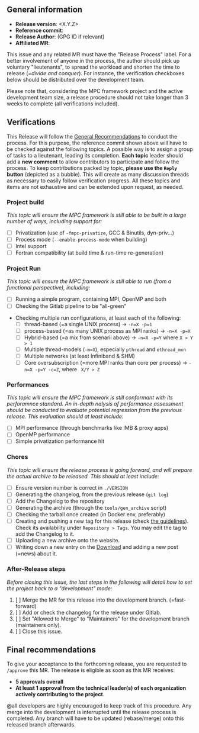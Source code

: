 ## General information

* **Release version**: <X.Y.Z>
* **Reference commit**: <SHA>
* **Release Author**: <Name> (GPG ID if relevant)
* **Affiliated MR**: <MR ID>

This issue and any related MR must have the "Release Process" label. For a
better involvement of anyone in the process, the author should pick up voluntary
"lieutenants", to spread the workload and shorten the time to release (=*divide
and conquer*).  For instance, the verification checkboxes below should be
distributed over the development team.

Please note that, considering the MPC framework project and the active
development team size, a release procedure should not take longer than 3 weeks
to complete (all verifications included).

## Verifications

This Release will follow the [General
Recommendations](MPC/mpc-release-procedure) to conduct the process. For this
purpose, the reference commit shown above will have to be checked against the
following topics. A possible way is to assign a group of tasks to a lieutenant,
leading its completion. **Each topic** leader should add a **new comment** to
allow contributors to participate and follow the process. To keep contributions
packed by topic, **please use the `Reply` button** (depicted as a bubble). This
will create as many discussion threads as necessary to easily follow
verification progress. All these topics and items are not exhaustive and can be
extended upon request, as needed.

### Project build

*This topic will ensure the MPC framework is still able to be built in a large
number of ways, including support for:*
* [ ] Privatization (use of `-fmpc-privatize`, GCC & Binutils, dyn-priv...)
* [ ] Process mode (`--enable-process-mode` when building)
* [ ] Intel support
* [ ] Fortran compatibility (at build time & run-time re-generation)

### Project Run

*This topic will ensure the MPC framework is still able to run (from a functional
perspective), including:*
* [ ] Running a simple program, containing MPI, OpenMP and both
* [ ] Checking the Gitlab pipeline to be "all-green"
* Checking multiple run configurations, at least each of the following:
   * [ ] thread-based (=a single UNIX process) -> `-n=X -p=1`
   * [ ] process-based (=as many UNIX process as MPI ranks) -> `-n=X -p=X`
   * [ ] Hybrid-based (=a mix from scenarii above) -> `-n=X -p=Y` where `X > Y > 1`
   * [ ] Multiple thread-models (`-m=X`), especially `pthread` and `ethread_mxn`
   * [ ] Multiple networks (at least Infiniband & SHM)
   * [ ] Core oversubscription (=more MPI ranks than core per process) -> `-n=X
     -p=Y -c=Z`, where ` X/Y > Z`

### Performances

*This topic will ensure the MPC framework is still conformant with its
perforamnce standard. An in-depth nalysis of performance assessment should be
conducted to evaluate potential regression from the previous release. This
evaluation should at least include:*
* [ ] MPI performance (through benchmarks like IMB & proxy apps)
* [ ] OpenMP performance
* [ ] Simple privatization performance hit

### Chores

*This topic will ensure the release process is going forward, and will prepare
the actual archive to be released. This should at least include:*
* [ ] Ensure version number is correct in `./VERSION`
* [ ] Generating the changelog, from the previous release (`git log`)
* [ ] Add the Changelog to the repository
* [ ] Generating the archive (through the `tools/gen_archive` script)
* [ ] Checking the tarball once created (in Docker env, preferably)
* [ ] Creating and pushing a new tag for this release (check [the
  guidelines](MPC/Branches-and-tags#tags)). Check its availability under
  `Repository > Tags`. You may edit the tag to add the Changelog to it.
* [ ] Uploading a new archive onto the website.
* [ ] Writing down a new entry on the
  [Download](https://mpc.hpcframework.com/download) and adding a new post
  (=news) about it.

### After-Release steps

*Before closing this issue, the last steps in the following will detail how to
set the project back to a "development" mode:*
1. [ ] Merge the MR for this release into the development branch. (=fast-forward)
2. [ ] Add or check the changelog for the release under Gitlab.
3. [ ] Set "Allowed to Merge"  to "Maintainers" for the development branch
   (maintainers only).
4. [ ] Close this issue.

## Final recommendations

To give your acceptance to the forthcoming release, you are requested to
`/approve` this MR. The release is eligible as soon as this MR receives:
* **5 approvals overall**
* **At least 1 approval from the technical leader(s) of each organization
  actively contributing to the project**.

@all developers are highly encouraged to keep track of this procedure. Any merge
into the development is interrupted until the release process is completed. Any
branch will have to be updated (rebase/merge) onto this released branch
afterwards.

